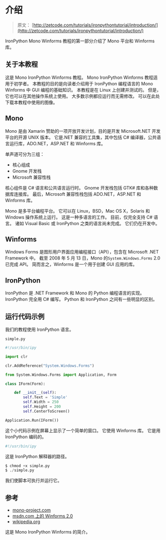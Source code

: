 # 介绍

> 原文： [http://zetcode.com/tutorials/ironpythontutorial/introduction/](http://zetcode.com/tutorials/ironpythontutorial/introduction/)

IronPython Mono Winforms 教程的第一部分介绍了 Mono 平台和 Winforms 库。

## 关于本教程

这是 Mono IronPython Winforms 教程。 Mono IronPython Winforms 教程适用于初学者。 本教程的目的是向读者介绍用于 IronPython 编程语言的 Mono Winforms 中 GUI 编程的基础知识。 本教程是在 Linux 上创建并测试的。 但是，它也可以在其他操作系统上使用。 大多数示例都应运行而无需修改。 可以在此处下载本教程中使用的图像。

## Mono

Mono 是由 Xamarin 赞助的一项开放开发计划，目的是开发 Microsoft.NET 开发平台的开源 UNIX 版本。 它是.NET 兼容的工具集，其中包括 C# 编译器，公共语言运行库，ADO.NET，ASP.NET 和 Winforms 库。

单声道可分为三组：

*   核心组成
*   Gnome 开发栈
*   Microsoft 兼容性栈

核心组件是 C# 语言和公共语言运行时。 Gnome 开发栈包括 GTK# 库和各种数据库连接库。 最后，Microsoft 兼容性栈包括 ADO.NET，ASP.NET 和 Winforms 库。

Mono 是多平台编程平台。 它可以在 Linux，BSD，Mac OS X，Solaris 和 Windows 操作系统上运行。 这是一种多语言的工作。 目前，仅完全支持 C# 语言。 诸如 Visual Basic 或 IronPython 之类的语言尚未完成。 它们仍在开发中。

## Winforms

Windows Forms 是图形用户界面应用编程接口（API），包含在 Microsoft .NET Framework 中。 截至 2008 年 5 月 13 日，Mono 的`System.Windows.Forms` 2.0 已完成 API。 简而言之，Winforms 是一个用于创建 GUI 应用的库。

## IronPython

IronPython 是 .NET Framework 和 Mono 的 Python 编程语言的实现。 IronPython 完全用 C# 编写。 Python 和 IronPython 之间有一些明显的区别。

## 运行代码示例

我们的教程使用 IronPython 语言。

`simple.py`

```py
#!/usr/bin/ipy

import clr

clr.AddReference("System.Windows.Forms")

from System.Windows.Forms import Application, Form

class IForm(Form):

    def __init__(self):
        self.Text = 'Simple'
        self.Width = 250
        self.Height = 200
        self.CenterToScreen()

Application.Run(IForm())

```

这个小代码示例在屏幕上显示了一个简单的窗口。 它使用 Winforms 库。 它是用 IronPython 编码的。

```py
#!/usr/bin/ipy

```

这是 IronPython 解释器的路径。

```py
$ chmod +x simple.py
$ ./simple.py

```

我们使脚本可执行并运行它。

## 参考

*   [mono-project.com](http://www.mono-project.com/)
*   [msdn.com 上的 Winforms 2.0](http://msdn.microsoft.com/en-us/library/bb966997.aspx)
*   [wikipedia.org](http://wikipedia.org/)

这是 Mono IronPython Winforms 的简介。